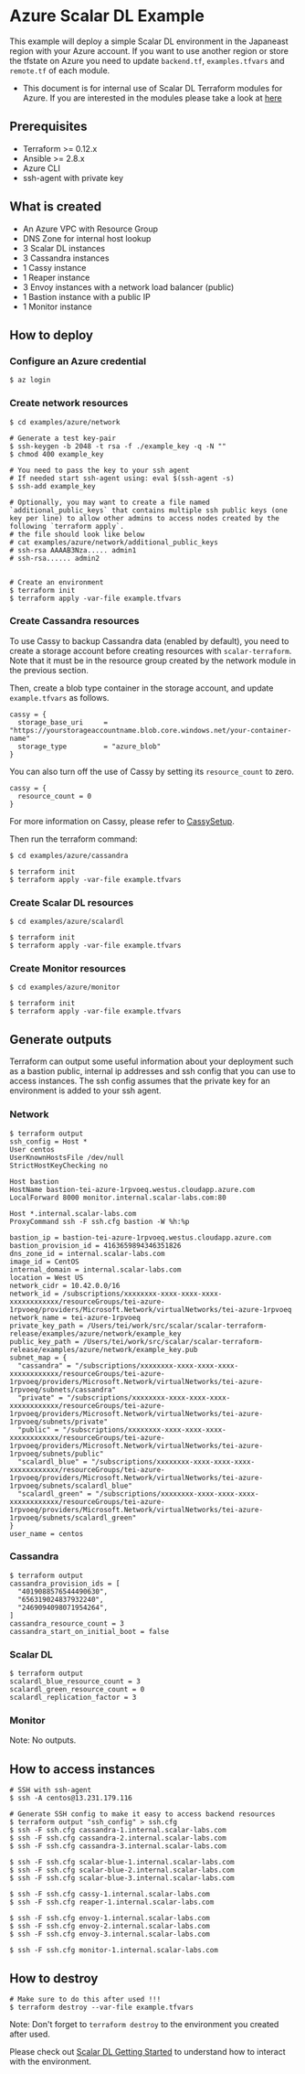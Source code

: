 # Azure Scalar DL Example
This example will deploy a simple Scalar DL environment in the Japaneast region with your Azure account. If you want to use another region or store the tfstate on Azure you need to update `backend.tf`, `examples.tfvars` and `remote.tf` of each module.

* This document is for internal use of Scalar DL Terraform modules for Azure. If you are interested in the modules please take a look at [here](../../modules/azure)

## Prerequisites
* Terraform >= 0.12.x
* Ansible >= 2.8.x
* Azure CLI
* ssh-agent with private key

## What is created
* An Azure VPC with Resource Group
* DNS Zone for internal host lookup
* 3 Scalar DL instances
* 3 Cassandra instances
* 1 Cassy instance
* 1 Reaper instance
* 3 Envoy instances with a network load balancer (public)
* 1 Bastion instance with a public IP
* 1 Monitor instance

## How to deploy

### Configure an Azure credential

```console
$ az login
```

### Create network resources

```console
$ cd examples/azure/network

# Generate a test key-pair
$ ssh-keygen -b 2048 -t rsa -f ./example_key -q -N ""
$ chmod 400 example_key

# You need to pass the key to your ssh agent
# If needed start ssh-agent using: eval $(ssh-agent -s)
$ ssh-add example_key

# Optionally, you may want to create a file named `additional_public_keys` that contains multiple ssh public keys (one key per line) to allow other admins to access nodes created by the following `terraform apply`.
# the file should look like below
# cat examples/azure/network/additional_public_keys
# ssh-rsa AAAAB3Nza..... admin1
# ssh-rsa...... admin2


# Create an environment
$ terraform init
$ terraform apply -var-file example.tfvars
```

### Create Cassandra resources

To use Cassy to backup Cassandra data (enabled by default), you need to create a storage account before creating resources with `scalar-terraform`.
Note that it must be in the resource group created by the network module in the previous section.

Then, create a blob type container in the storage account, and update `example.tfvars` as follows.

```
cassy = {
  storage_base_uri     = "https://yourstorageaccountname.blob.core.windows.net/your-container-name"
  storage_type         = "azure_blob"
}
```

You can also turn off the use of Cassy by setting its `resource_count` to zero.

```
cassy = {
  resource_count = 0
}
```

For more information on Cassy, please refer to [CassySetup](../../docs/CassySetup.md).

Then run the terraform command:

```console
$ cd examples/azure/cassandra

$ terraform init
$ terraform apply -var-file example.tfvars
```

### Create Scalar DL resources

```console
$ cd examples/azure/scalardl

$ terraform init
$ terraform apply -var-file example.tfvars
```

### Create Monitor resources

```console
$ cd examples/azure/monitor

$ terraform init
$ terraform apply -var-file example.tfvars
```

## Generate outputs
Terraform can output some useful information about your deployment such as a bastion public, internal ip addresses and ssh config that you can use to access instances. The ssh config assumes that the private key for an environment is added to your ssh agent.

### Network

```
$ terraform output
ssh_config = Host *
User centos
UserKnownHostsFile /dev/null
StrictHostKeyChecking no

Host bastion
HostName bastion-tei-azure-1rpvoeq.westus.cloudapp.azure.com
LocalForward 8000 monitor.internal.scalar-labs.com:80

Host *.internal.scalar-labs.com
ProxyCommand ssh -F ssh.cfg bastion -W %h:%p

bastion_ip = bastion-tei-azure-1rpvoeq.westus.cloudapp.azure.com
bastion_provision_id = 4163659894346351826
dns_zone_id = internal.scalar-labs.com
image_id = CentOS
internal_domain = internal.scalar-labs.com
location = West US
network_cidr = 10.42.0.0/16
network_id = /subscriptions/xxxxxxxx-xxxx-xxxx-xxxx-xxxxxxxxxxxx/resourceGroups/tei-azure-1rpvoeq/providers/Microsoft.Network/virtualNetworks/tei-azure-1rpvoeq
network_name = tei-azure-1rpvoeq
private_key_path = /Users/tei/work/src/scalar/scalar-terraform-release/examples/azure/network/example_key
public_key_path = /Users/tei/work/src/scalar/scalar-terraform-release/examples/azure/network/example_key.pub
subnet_map = {
  "cassandra" = "/subscriptions/xxxxxxxx-xxxx-xxxx-xxxx-xxxxxxxxxxxx/resourceGroups/tei-azure-1rpvoeq/providers/Microsoft.Network/virtualNetworks/tei-azure-1rpvoeq/subnets/cassandra"
  "private" = "/subscriptions/xxxxxxxx-xxxx-xxxx-xxxx-xxxxxxxxxxxx/resourceGroups/tei-azure-1rpvoeq/providers/Microsoft.Network/virtualNetworks/tei-azure-1rpvoeq/subnets/private"
  "public" = "/subscriptions/xxxxxxxx-xxxx-xxxx-xxxx-xxxxxxxxxxxx/resourceGroups/tei-azure-1rpvoeq/providers/Microsoft.Network/virtualNetworks/tei-azure-1rpvoeq/subnets/public"
  "scalardl_blue" = "/subscriptions/xxxxxxxx-xxxx-xxxx-xxxx-xxxxxxxxxxxx/resourceGroups/tei-azure-1rpvoeq/providers/Microsoft.Network/virtualNetworks/tei-azure-1rpvoeq/subnets/scalardl_blue"
  "scalardl_green" = "/subscriptions/xxxxxxxx-xxxx-xxxx-xxxx-xxxxxxxxxxxx/resourceGroups/tei-azure-1rpvoeq/providers/Microsoft.Network/virtualNetworks/tei-azure-1rpvoeq/subnets/scalardl_green"
}
user_name = centos
```

### Cassandra

```
$ terraform output
cassandra_provision_ids = [
  "4019088576544490630",
  "656319024837932240",
  "2469094098071954264",
]
cassandra_resource_count = 3
cassandra_start_on_initial_boot = false
```

### Scalar DL

```
$ terraform output
scalardl_blue_resource_count = 3
scalardl_green_resource_count = 0
scalardl_replication_factor = 3
```

### Monitor
Note: No outputs.

## How to access instances

```console
# SSH with ssh-agent
$ ssh -A centos@13.231.179.116

# Generate SSH config to make it easy to access backend resources
$ terraform output "ssh_config" > ssh.cfg
$ ssh -F ssh.cfg cassandra-1.internal.scalar-labs.com
$ ssh -F ssh.cfg cassandra-2.internal.scalar-labs.com
$ ssh -F ssh.cfg cassandra-3.internal.scalar-labs.com

$ ssh -F ssh.cfg scalar-blue-1.internal.scalar-labs.com
$ ssh -F ssh.cfg scalar-blue-2.internal.scalar-labs.com
$ ssh -F ssh.cfg scalar-blue-3.internal.scalar-labs.com

$ ssh -F ssh.cfg cassy-1.internal.scalar-labs.com
$ ssh -F ssh.cfg reaper-1.internal.scalar-labs.com

$ ssh -F ssh.cfg envoy-1.internal.scalar-labs.com
$ ssh -F ssh.cfg envoy-2.internal.scalar-labs.com
$ ssh -F ssh.cfg envoy-3.internal.scalar-labs.com

$ ssh -F ssh.cfg monitor-1.internal.scalar-labs.com
```

## How to destroy

```console
# Make sure to do this after used !!!
$ terraform destroy --var-file example.tfvars
```

Note: Don't forget to `terraform destroy` to the environment you created after used.

Please check out [Scalar DL Getting Started](https://scalardl.readthedocs.io/en/latest/getting-started/) to understand how to interact with the environment.
